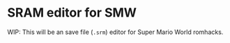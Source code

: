 # SRAM editor for SMW

WIP: This will be an save file (`.srm`) editor for Super Mario World romhacks.
